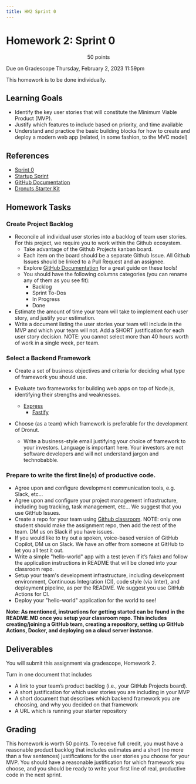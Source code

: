 ```yaml
---
title: HW2 Sprint 0
---
```


# Homework 2: Sprint 0


<p style="text-align: center;">
50 points<br/>  

Due on Gradescope Thursday, February 2, 2023 11:59pm<br/>

This homework is to be done individually.<br/>
</p>

## Learning Goals

- Identify the key user stories that will constitute the Minimum Viable Product (MVP).
- Justify which features to include based on priority, and time available
- Understand and practice the basic building blocks for how to create and deploy a modern web app (related, in some fashion, to the MVC model)

## References

 - [Sprint 0](https://www.smallfootprint.com/insights/how-to-use-sprint-zero-to-prepare-an-agile-software-development-project)
 - [Startup Sprint](https://scrumdictionary.com/term/startup-sprint/)
 - [GitHub Documentation](https://docs.github.com/)
 - [Dronuts Starter Kit](https://github.com/CMU-17-356/dronut-starter)

## Homework Tasks

### Create Project Backlog

- Reconcile all individual user stories into a backlog of team user stories. For this project, we require you to work within the Github ecosystem.
    - Take advantage of the Github Projects kanban board.
    - Each item on the board should be a separate Github Issue. All Github Issues should be linked to a Pull Request and an assignee.
    - Explore [GitHub Documentation](https://docs.github.com/) for a great guide on these tools! 
    - You should have the following columns categories (you can rename any of them as you see fit):
        - Backlog
        - Sprint To-Dos
        - In Progress
        -	Done
- Estimate the amount of time your team will take to implement each user story, and justify your estimation.
- Write a document listing the user stories your team will include in the MVP and which your team will not. Add a SHORT justification for each user story decision. NOTE: you cannot select more than 40 hours worth of work in a single week, per team.

### Select a Backend Framework

- Create a set of business objectives and criteria for deciding what type of framework you should use.
- Evaluate two frameworks for building web apps on top of Node.js, identifying their strengths and weaknesses.

    - [Express](https://expressjs.com)
	  - [Fastify](https://www.fastify.io)

-	Choose (as a team) which framework is preferable for the development of Dronut. 
    - Write a business-style email justifying your choice of framework to your investors. Language is important here. Your investors are not software developers and will not understand jargon and technobabble.

### Prepare to write the first line(s) of productive code.

- Agree upon and configure development communication tools, e.g. Slack, etc...
- Agree upon and configure your project management infrastructure, including bug tracking, task management, etc... We suggest that you use GitHub Issues. 
-	Create a repo for your team using [Github classroom](https://classroom.github.com/g/RBdE2ltJ). NOTE: only one student should make the assignment repo, then add the rest of the team. DM us on Slack if you have issues.
- If you would like to try out a spoken, voice-based version of GitHub Copilot, DM us on Slack. We have an offer from someone at GitHub to let you all test it out. 
- Write a simple "hello-world" app with a test (even if it’s fake) and follow the application instructions in README that will be cloned into your classroom repo. 
- Setup your team's development infrastructure, including development environment, Continuous Integration (CI), code style (via linter), and deployment pipeline, as per the README. We suggest you use GitHub Actions for CI. 
- Deploy your "hello-world" application for the world to see!

**Note: As mentioned, instructions for getting started can be found in the README.MD once you setup your classroom repo. This includes creating/joining a GitHub team, creating a repository, setting up GitHub Actions, Docker, and deploying on a cloud server instance.**

## Deliverables

You will submit this assignment via gradescope, Homework 2.

Turn in one document that includes

- A link to your team’s product backlog (i.e., your GitHub Projects board).
- A short justification for which user stories you are including in your MVP
- A short document that describes which backend framework you are choosing, and why you decided on that framework
- A URL which is running your starter repository

## Grading

This homework is worth 50 points. To receive full credit, you must have a reasonable product backlog that includes estimates and a short (no more than a few sentences) justifications for the user stories you choose for your MVP. You should have a reasonable justification for which framework you choose, and you should be ready to write your first line of real, productive code in the next sprint.
